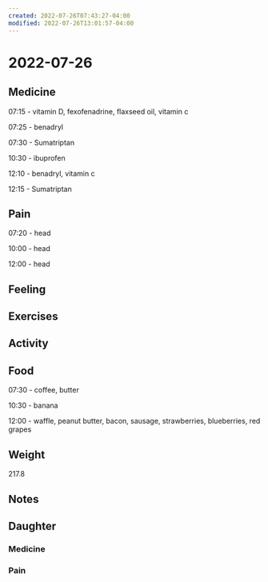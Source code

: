 ```yaml
---
created: 2022-07-26T07:43:27-04:00
modified: 2022-07-26T13:01:57-04:00
---
```


# 2022-07-26

## Medicine

07:15 - vitamin D, fexofenadrine, flaxseed oil, vitamin c

07:25 - benadryl

07:30 - Sumatriptan 

10:30 - ibuprofen

12:10 - benadryl, vitamin c

12:15 - Sumatriptan 

## Pain

07:20 - head

10:00 - head

12:00 - head 


## Feeling


## Exercises


## Activity


## Food

07:30 - coffee, butter 

10:30 - banana

12:00 - waffle, peanut butter, bacon, sausage, strawberries, blueberries, red grapes


## Weight

217.8

## Notes


## Daughter


### Medicine


### Pain
